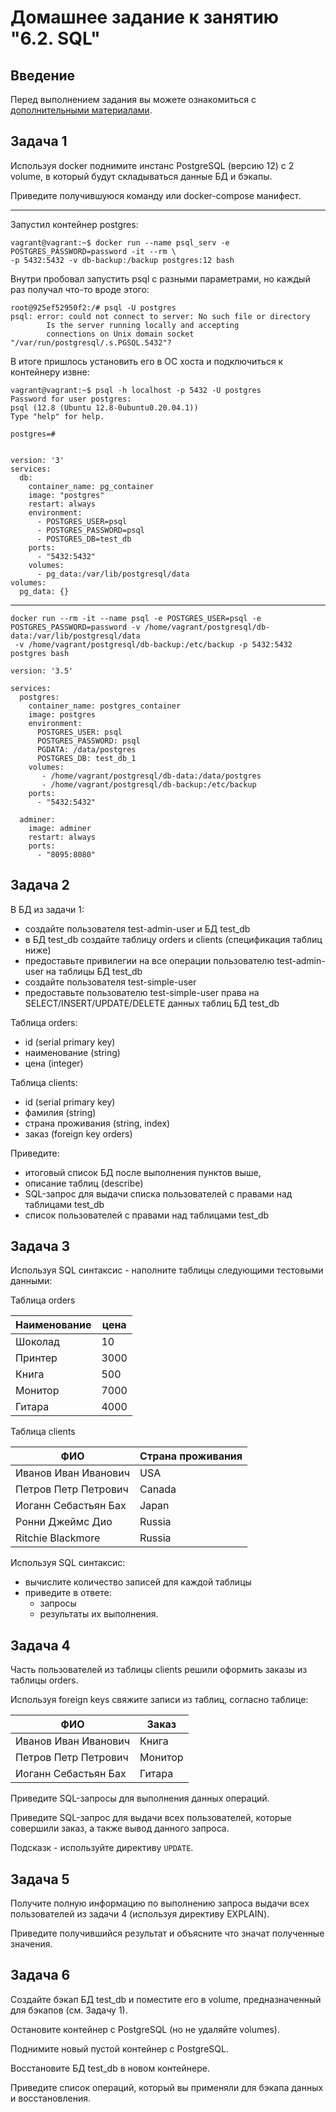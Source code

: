 # Домашнее задание к занятию "6.2. SQL"

## Введение

Перед выполнением задания вы можете ознакомиться с 
[дополнительными материалами](https://github.com/netology-code/virt-homeworks/tree/master/additional/README.md).

## Задача 1

Используя docker поднимите инстанс PostgreSQL (версию 12) c 2 volume, 
в который будут складываться данные БД и бэкапы.

Приведите получившуюся команду или docker-compose манифест.

---

Запустил контейнер postgres:
```
vagrant@vagrant:~$ docker run --name psql_serv -e POSTGRES_PASSWORD=password -it --rm \
-p 5432:5432 -v db-backup:/backup postgres:12 bash
```
Внутри пробовал запустить psql c разными параметрами, но каждый раз получал что-то вроде этого:

```
root@925ef52950f2:/# psql -U postgres
psql: error: could not connect to server: No such file or directory
        Is the server running locally and accepting
        connections on Unix domain socket "/var/run/postgresql/.s.PGSQL.5432"?
```

В итоге пришлось установить его в ОС хоста и подключиться к контейнеру извне:
```
vagrant@vagrant:~$ psql -h localhost -p 5432 -U postgres
Password for user postgres:
psql (12.8 (Ubuntu 12.8-0ubuntu0.20.04.1))
Type "help" for help.

postgres=#
```
```docker-compose

version: '3'
services:
  db:
    container_name: pg_container
    image: "postgres"
    restart: always
    environment:
      - POSTGRES_USER=psql
      - POSTGRES_PASSWORD=psql
      - POSTGRES_DB=test_db
    ports:
      - "5432:5432"
    volumes:
      - pg_data:/var/lib/postgresql/data
volumes:
  pg_data: {}
```

---

```
docker run --rm -it --name psql -e POSTGRES_USER=psql -e POSTGRES_PASSWORD=password -v /home/vagrant/postgresql/db-data:/var/lib/postgresql/data
 -v /home/vagrant/postgresql/db-backup:/etc/backup -p 5432:5432 postgres bash
```
```
version: '3.5'

services:
  postgres:
    container_name: postgres_container
    image: postgres
    environment:
      POSTGRES_USER: psql
      POSTGRES_PASSWORD: psql
      PGDATA: /data/postgres
      POSTGRES_DB: test_db_1
    volumes:
       - /home/vagrant/postgresql/db-data:/data/postgres
       - /home/vagrant/postgresql/db-backup:/etc/backup
    ports:
      - "5432:5432"

  adminer:
    image: adminer
    restart: always
    ports:
      - "8095:8080"
```


## Задача 2

В БД из задачи 1: 
- создайте пользователя test-admin-user и БД test_db
- в БД test_db создайте таблицу orders и clients (спeцификация таблиц ниже)
- предоставьте привилегии на все операции пользователю test-admin-user на таблицы БД test_db
- создайте пользователя test-simple-user  
- предоставьте пользователю test-simple-user права на SELECT/INSERT/UPDATE/DELETE данных таблиц БД test_db

Таблица orders:
- id (serial primary key)
- наименование (string)
- цена (integer)

Таблица clients:
- id (serial primary key)
- фамилия (string)
- страна проживания (string, index)
- заказ (foreign key orders)

Приведите:
- итоговый список БД после выполнения пунктов выше,
- описание таблиц (describe)
- SQL-запрос для выдачи списка пользователей с правами над таблицами test_db
- список пользователей с правами над таблицами test_db

## Задача 3

Используя SQL синтаксис - наполните таблицы следующими тестовыми данными:

Таблица orders

|Наименование|цена|
|------------|----|
|Шоколад| 10 |
|Принтер| 3000 |
|Книга| 500 |
|Монитор| 7000|
|Гитара| 4000|

Таблица clients

|ФИО|Страна проживания|
|------------|----|
|Иванов Иван Иванович| USA |
|Петров Петр Петрович| Canada |
|Иоганн Себастьян Бах| Japan |
|Ронни Джеймс Дио| Russia|
|Ritchie Blackmore| Russia|

Используя SQL синтаксис:
- вычислите количество записей для каждой таблицы 
- приведите в ответе:
    - запросы 
    - результаты их выполнения.

## Задача 4

Часть пользователей из таблицы clients решили оформить заказы из таблицы orders.

Используя foreign keys свяжите записи из таблиц, согласно таблице:

|ФИО|Заказ|
|------------|----|
|Иванов Иван Иванович| Книга |
|Петров Петр Петрович| Монитор |
|Иоганн Себастьян Бах| Гитара |

Приведите SQL-запросы для выполнения данных операций.

Приведите SQL-запрос для выдачи всех пользователей, которые совершили заказ, а также вывод данного запроса.
 
Подсказк - используйте директиву `UPDATE`.

## Задача 5

Получите полную информацию по выполнению запроса выдачи всех пользователей из задачи 4 
(используя директиву EXPLAIN).

Приведите получившийся результат и объясните что значат полученные значения.

## Задача 6

Создайте бэкап БД test_db и поместите его в volume, предназначенный для бэкапов (см. Задачу 1).

Остановите контейнер с PostgreSQL (но не удаляйте volumes).

Поднимите новый пустой контейнер с PostgreSQL.

Восстановите БД test_db в новом контейнере.

Приведите список операций, который вы применяли для бэкапа данных и восстановления. 

